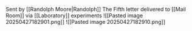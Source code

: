 Sent by [[Randolph Moore|Randolph]]
The Fifth letter delivered to [[Mail Room]] via [[Laboratory]] experiments
![[Pasted image 20250427182901.png]]
![[Pasted image 20250427182910.png]]